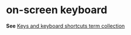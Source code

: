 # on-screen keyboard

**See** [Keys and keyboard shortcuts term collection](~/a-z-word-list-term-collections/term-collections/keys-keyboard-shortcuts.md)
